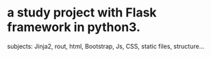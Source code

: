 # a study project with Flask framework in python3.
subjects: Jinja2, rout, html, Bootstrap, Js, CSS, static files, structure...
